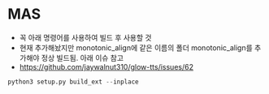 # MAS

- 꼭 아래 명령어를 사용하여 빌드 후 사용할 것
- 현재 추가해놨지만 monotonic_align에 같은 이름의 폴더 monotonic_align를 추가해야 정상 빌드됨. 아래 이슈 참고
- https://github.com/jaywalnut310/glow-tts/issues/62

```python
python3 setup.py build_ext --inplace
```

